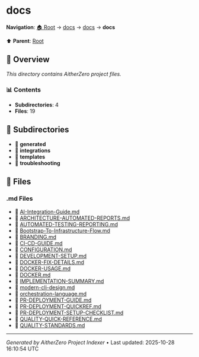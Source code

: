# docs

**Navigation**: [🏠 Root](../index.md) → [docs](index.md) → [docs](index.md) → **docs**

⬆️ **Parent**: [Root](../index.md)

## 📖 Overview

*This directory contains AitherZero project files.*

### 📊 Contents

- **Subdirectories**: 4
- **Files**: 19

## 📁 Subdirectories

- 📂 **generated**
- 📂 **integrations**
- 📂 **templates**
- 📂 **troubleshooting**

## 📄 Files

### .md Files

- 📝 [AI-Integration-Guide.md](./AI-Integration-Guide.md)
- 📝 [ARCHITECTURE-AUTOMATED-REPORTS.md](./ARCHITECTURE-AUTOMATED-REPORTS.md)
- 📝 [AUTOMATED-TESTING-REPORTING.md](./AUTOMATED-TESTING-REPORTING.md)
- 📝 [Bootstrap-To-Infrastructure-Flow.md](./Bootstrap-To-Infrastructure-Flow.md)
- 📝 [BRANDING.md](./BRANDING.md)
- 📝 [CI-CD-GUIDE.md](./CI-CD-GUIDE.md)
- 📝 [CONFIGURATION.md](./CONFIGURATION.md)
- 📝 [DEVELOPMENT-SETUP.md](./DEVELOPMENT-SETUP.md)
- 📝 [DOCKER-FIX-DETAILS.md](./DOCKER-FIX-DETAILS.md)
- 📝 [DOCKER-USAGE.md](./DOCKER-USAGE.md)
- 📝 [DOCKER.md](./DOCKER.md)
- 📝 [IMPLEMENTATION-SUMMARY.md](./IMPLEMENTATION-SUMMARY.md)
- 📝 [modern-cli-design.md](./modern-cli-design.md)
- 📝 [orchestration-language.md](./orchestration-language.md)
- 📝 [PR-DEPLOYMENT-GUIDE.md](./PR-DEPLOYMENT-GUIDE.md)
- 📝 [PR-DEPLOYMENT-QUICKREF.md](./PR-DEPLOYMENT-QUICKREF.md)
- 📝 [PR-DEPLOYMENT-SETUP-CHECKLIST.md](./PR-DEPLOYMENT-SETUP-CHECKLIST.md)
- 📝 [QUALITY-QUICK-REFERENCE.md](./QUALITY-QUICK-REFERENCE.md)
- 📝 [QUALITY-STANDARDS.md](./QUALITY-STANDARDS.md)

---

*Generated by AitherZero Project Indexer* • Last updated: 2025-10-28 16:10:54 UTC

